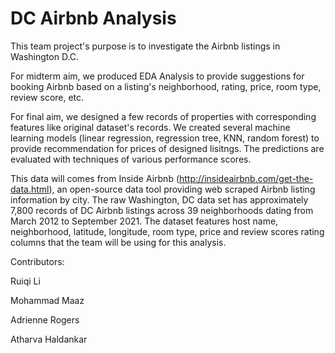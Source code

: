 # DC Airbnb Analysis

This team project's purpose is to investigate the Airbnb listings in Washington D.C. 

For midterm aim, we produced EDA Analysis to provide suggestions for booking Airbnb based on a listing's neighborhood, rating, price, room type, review score, etc. 

For final aim, we designed a few records of properties with corresponding features like original dataset's records. We created several machine learning models (linear regression, regression tree, KNN, random forest) to provide recommendation for prices of designed lisitngs. The predictions are evaluated with techniques of various performance scores.

This data will comes from Inside Airbnb (http://insideairbnb.com/get-the-data.html), an open-source data tool providing web scraped Airbnb listing information by city. The raw Washington, DC data set has approximately 7,800 records of DC Airbnb listings across 39 neighborhoods dating from March 2012 to September 2021. The dataset features host name, neighborhood, latitude, longitude, room type, price and review scores rating columns that the team will be using for this analysis.

Contributors:

Ruiqi Li

Mohammad Maaz

Adrienne Rogers

Atharva Haldankar

